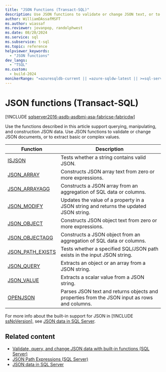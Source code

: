 ```yaml
---
title: "JSON Functions (Transact-SQL)"
description: Use JSON functions to validate or change JSON text, or to extract simple or complex values.
author: WilliamDAssafMSFT
ms.author: wiassaf
ms.reviewer: jovanpop, randolphwest
ms.date: 08/20/2024
ms.service: sql
ms.subservice: t-sql
ms.topic: reference
helpviewer_keywords:
  - "JSON functions"
dev_langs:
  - "TSQL"
ms.custom:
  - build-2024
monikerRange: "=azuresqldb-current || =azure-sqldw-latest || >=sql-server-2016 || >=sql-server-linux-2017 || =azuresqldb-mi-current || =fabric"
---
```

# JSON functions (Transact-SQL)

[!INCLUDE [sqlserver2016-asdb-asdbmi-asa-fabricse-fabricdw](../../includes/applies-to-version/sqlserver2016-asdb-asdbmi-asa-fabricse-fabricdw.md)]

Use the functions described in this article support querying, manipulating, and construction JSON data. Use JSON functions to validate or change JSON documents, or to extract basic or complex values.

|Function|Description|  
|--------------|-----------------|  
| [ISJSON](isjson-transact-sql.md) | Tests whether a string contains valid JSON. |  
| [JSON_ARRAY](json-array-transact-sql.md) | Constructs JSON array text from zero or more expressions. |
| [JSON_ARRAYAGG](json-arrayagg-transact-sql.md) | Constructs a JSON array from an aggregation of SQL data or columns. |
| [JSON_MODIFY](json-modify-transact-sql.md) | Updates the value of a property in a JSON string and returns the updated JSON string. |
| [JSON_OBJECT](json-object-transact-sql.md) | Constructs JSON object text from zero or more expressions. |
| [JSON_OBJECTAGG](json-objectagg-transact-sql.md) | Constructs a JSON object from an aggregation of SQL data or columns. |
| [JSON_PATH_EXISTS](json-path-exists-transact-sql.md) | Tests whether a specified SQL/JSON path exists in the input JSON string. |
| [JSON_QUERY](json-query-transact-sql.md) | Extracts an object or an array from a JSON string. |  
| [JSON_VALUE](json-value-transact-sql.md) | Extracts a scalar value from a JSON string. |
| [OPENJSON](openjson-transact-sql.md) | Parses JSON text and returns objects and properties from the JSON input as rows and columns. |

For more info about the built-in support for JSON in [!INCLUDE [ssNoVersion](../../includes/ssnoversion-md.md)], see [JSON data in SQL Server](../../relational-databases/json/json-data-sql-server.md).  

## Related content

- [Validate, query, and change JSON data with built-in functions (SQL Server)](../../relational-databases/json/validate-query-and-change-json-data-with-built-in-functions-sql-server.md)
- [JSON Path Expressions (SQL Server)](../../relational-databases/json/json-path-expressions-sql-server.md)
- [JSON data in SQL Server](../../relational-databases/json/json-data-sql-server.md)

